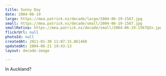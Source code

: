 ```yaml
---
title: Sunny Day
date: 2004-06-19
large: https://mea.patrick.nz/decade/large/2004-06-19-1567.jpg
small: https://mea.patrick.nz/decade/small/2004-06-19-1567.jpg
smallRetina: https://mea.patrick.nz/decade/small/2004-06-19-1567@2x.jpg
flickrUrl: null
photoId: null
createdAt: 2011-01-30 11:07:15.861468
updatedAt: 2004-06-21 19:43:13
layout: decade-image

---
```

In Auckland?
